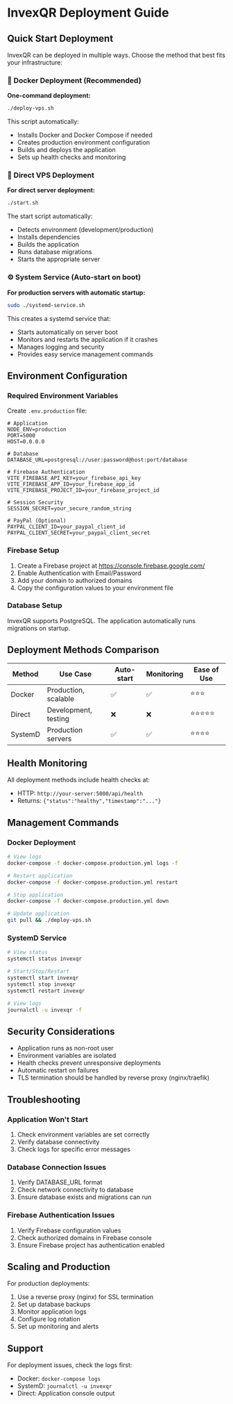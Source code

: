# InvexQR Deployment Guide

## Quick Start Deployment

InvexQR can be deployed in multiple ways. Choose the method that best fits your infrastructure:

### 🐳 Docker Deployment (Recommended)

**One-command deployment:**
```bash
./deploy-vps.sh
```

This script automatically:
- Installs Docker and Docker Compose if needed
- Creates production environment configuration
- Builds and deploys the application
- Sets up health checks and monitoring

### 🔧 Direct VPS Deployment

**For direct server deployment:**
```bash
./start.sh
```

The start script automatically:
- Detects environment (development/production)
- Installs dependencies
- Builds the application
- Runs database migrations
- Starts the appropriate server

### ⚙️ System Service (Auto-start on boot)

**For production servers with automatic startup:**
```bash
sudo ./systemd-service.sh
```

This creates a systemd service that:
- Starts automatically on server boot
- Monitors and restarts the application if it crashes
- Manages logging and security
- Provides easy service management commands

## Environment Configuration

### Required Environment Variables

Create `.env.production` file:

```env
# Application
NODE_ENV=production
PORT=5000
HOST=0.0.0.0

# Database
DATABASE_URL=postgresql://user:password@host:port/database

# Firebase Authentication
VITE_FIREBASE_API_KEY=your_firebase_api_key
VITE_FIREBASE_APP_ID=your_firebase_app_id
VITE_FIREBASE_PROJECT_ID=your_firebase_project_id

# Session Security
SESSION_SECRET=your_secure_random_string

# PayPal (Optional)
PAYPAL_CLIENT_ID=your_paypal_client_id
PAYPAL_CLIENT_SECRET=your_paypal_client_secret
```

### Firebase Setup

1. Create a Firebase project at https://console.firebase.google.com/
2. Enable Authentication with Email/Password
3. Add your domain to authorized domains
4. Copy the configuration values to your environment file

### Database Setup

InvexQR supports PostgreSQL. The application automatically runs migrations on startup.

## Deployment Methods Comparison

| Method | Use Case | Auto-start | Monitoring | Ease of Use |
|--------|----------|------------|------------|-------------|
| Docker | Production, scalable | ✅ | ✅ | ⭐⭐⭐ |
| Direct | Development, testing | ❌ | ❌ | ⭐⭐⭐⭐⭐ |
| SystemD | Production servers | ✅ | ✅ | ⭐⭐⭐⭐ |

## Health Monitoring

All deployment methods include health checks at:
- HTTP: `http://your-server:5000/api/health`
- Returns: `{"status":"healthy","timestamp":"..."}`

## Management Commands

### Docker Deployment
```bash
# View logs
docker-compose -f docker-compose.production.yml logs -f

# Restart application
docker-compose -f docker-compose.production.yml restart

# Stop application
docker-compose -f docker-compose.production.yml down

# Update application
git pull && ./deploy-vps.sh
```

### SystemD Service
```bash
# View status
systemctl status invexqr

# Start/Stop/Restart
systemctl start invexqr
systemctl stop invexqr
systemctl restart invexqr

# View logs
journalctl -u invexqr -f
```

## Security Considerations

- Application runs as non-root user
- Environment variables are isolated
- Health checks prevent unresponsive deployments
- Automatic restart on failures
- TLS termination should be handled by reverse proxy (nginx/traefik)

## Troubleshooting

### Application Won't Start
1. Check environment variables are set correctly
2. Verify database connectivity
3. Check logs for specific error messages

### Database Connection Issues
1. Verify DATABASE_URL format
2. Check network connectivity to database
3. Ensure database exists and migrations can run

### Firebase Authentication Issues
1. Verify Firebase configuration values
2. Check authorized domains in Firebase console
3. Ensure Firebase project has authentication enabled

## Scaling and Production

For production deployments:
1. Use a reverse proxy (nginx) for SSL termination
2. Set up database backups
3. Monitor application logs
4. Configure log rotation
5. Set up monitoring and alerts

## Support

For deployment issues, check the logs first:
- Docker: `docker-compose logs`
- SystemD: `journalctl -u invexqr`
- Direct: Application console output
